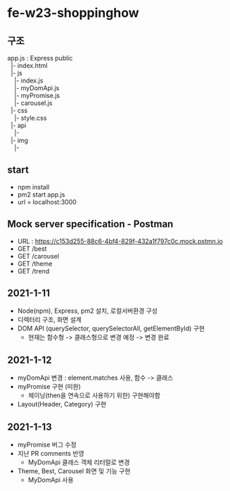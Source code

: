 # fe-w23-shoppinghow

## 구조
  app.js : Express
  public  
  &nbsp;&nbsp;|- index.html  
  &nbsp;&nbsp;|- js  
  &nbsp;&nbsp;&nbsp;&nbsp;|- index.js  
  &nbsp;&nbsp;&nbsp;&nbsp;|- myDomApi.js  
  &nbsp;&nbsp;&nbsp;&nbsp;|- myPromise.js  
  &nbsp;&nbsp;&nbsp;&nbsp;|- carousel.js  
  &nbsp;&nbsp;|- css  
  &nbsp;&nbsp;&nbsp;&nbsp;|- style.css  
  &nbsp;&nbsp;|- api  
  &nbsp;&nbsp;&nbsp;&nbsp;|-   
  &nbsp;&nbsp;|- img  
  &nbsp;&nbsp;&nbsp;&nbsp;|-   

## start
  - npm install
  - pm2 start app.js
  - url = localhost:3000

## Mock server specification - Postman
  - URL : https://c153d255-88c6-4bf4-829f-432a1f797c0c.mock.pstmn.io
  - GET /best
  - GET /carousel
  - GET /theme
  - GET /trend

## 2021-1-11
  - Node(npm), Express, pm2 설치, 로컬서버환경 구성
  - 디렉터리 구조, 화면 설계
  - DOM API (querySelector, querySelectorAll, getElementById) 구현
     - 현재는 함수형 -> 클래스형으로 변경 예정 -> 변경 완료

## 2021-1-12
  - myDomApi 변경 : element.matches 사용, 함수 -> 클래스
  - myPromise 구현 (미완)
    - 체이닝(then을 연속으로 사용하기 위한) 구현해야함
  - Layout(Header, Category) 구현
  
## 2021-1-13
  - myPromise 버그 수정 
  - 지난 PR comments 반영
    - MyDomApi 클래스 객체 리터럴로 변경
  - Theme, Best, Carousel 화면 및 기능 구현
    - MyDomApi 사용
